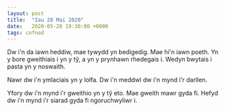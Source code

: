 ```yaml
---
layout: post
title:  "Iau 28 Mai 2020"
date:   2020-05-28 19:30:00 +0000
tags: cofnod
---
```


Dw i'n da iawn heddiw, mae tywydd yn bedigedig. Mae hi'n iawn poeth.
Yn y bore gweithiais i yn y tŷ, a yn y prynhawn rhedegais i. Wedyn
bwytais i pasta yn y noswaith.

Nawr dw i'n ymlaciais yn y lolfa. Dw i'n meddwl dw i'n mynd i'r darllen.

Yfory dw i'n mynd i'r gweithio yn y tŷ eto. Mae gweith mawr gyda fi.
Hefyd dw i'n mynd i'r siarad gyda fi ngoruchwyliwr i.
